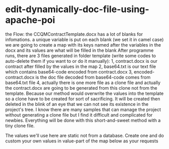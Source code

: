 # edit-dynamically-doc-file-using-apache-poi

the Flow:
  the CCQMContractTemplate.docx has a lot of blanks for infomations. a unique variable is put on each blank (we set it in camel case)
  we are going to create a map with its keys named after the variables in the docx and its values are what will be filled in the blank
  After programme runs, there are 3 files generated in folder template (write some codes to auto-delete them if you want to or do it manually):
          1, contract.docx is our contract after filled by the values in the map
          2, base64.txt is our text file which contains base64-code encoded from contract.docx
          3, encoded-contract.docx is the doc file decoded from base64-code comes from base64.txt file
          4, actually there is one more file as a clone file and actually the contract.docx are going to be generated from this clone
             not from the template. Because our method would overwrite the values into the template so a clone have to be created for
             sort of sacrificing. It will be created then deleted in the blink of an eye that we can not see its existence in the project's tree.
             I know there are many samples that can manage the project without generating a clone file but I find it difficult
             and complicated for newbies. Everything will be done with this short-and-sweet method with a tiny clone file.

  The values we'll use here are static not from a database. Create one and do custom your own values in value-part of the map below as your requests
 
